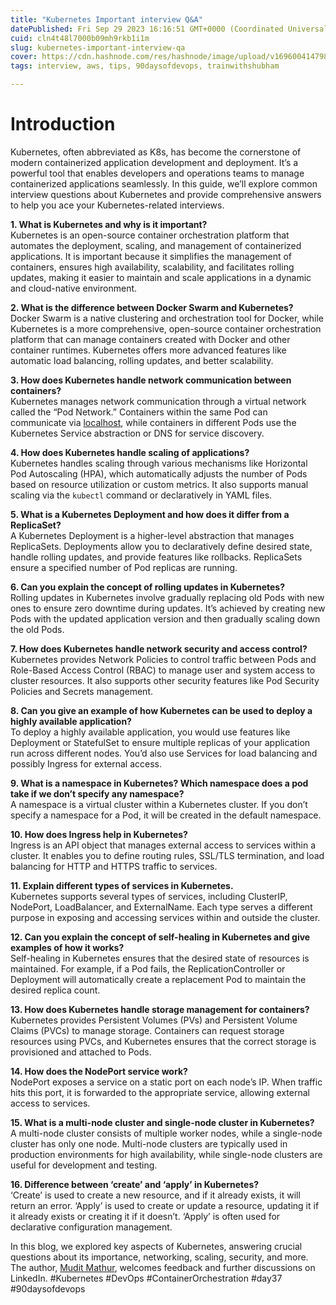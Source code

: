```yaml
---
title: "Kubernetes Important interview Q&A"
datePublished: Fri Sep 29 2023 16:16:51 GMT+0000 (Coordinated Universal Time)
cuid: cln4t48l7000b09mh9rkb1i1m
slug: kubernetes-important-interview-qa
cover: https://cdn.hashnode.com/res/hashnode/image/upload/v1696004147989/683276cf-8c07-4166-966f-2dc86a837039.jpeg
tags: interview, aws, tips, 90daysofdevops, trainwithshubham

---
```


# **Introduction**

Kubernetes, often abbreviated as K8s, has become the cornerstone of modern containerized application development and deployment. It’s a powerful tool that enables developers and operations teams to manage containerized applications seamlessly. In this guide, we’ll explore common interview questions about Kubernetes and provide comprehensive answers to help you ace your Kubernetes-related interviews.

**1\. What is Kubernetes and why is it important?**  
Kubernetes is an open-source container orchestration platform that automates the deployment, scaling, and management of containerized applications. It is important because it simplifies the management of containers, ensures high availability, scalability, and facilitates rolling updates, making it easier to maintain and scale applications in a dynamic and cloud-native environment.

**2\. What is the difference between Docker Swarm and Kubernetes?**  
Docker Swarm is a native clustering and orchestration tool for Docker, while Kubernetes is a more comprehensive, open-source container orchestration platform that can manage containers created with Docker and other container runtimes. Kubernetes offers more advanced features like automatic load balancing, rolling updates, and better scalability.

**3\. How does Kubernetes handle network communication between containers?**  
Kubernetes manages network communication through a virtual network called the “Pod Network.” Containers within the same Pod can communicate via [localhost](http://localhost), while containers in different Pods use the Kubernetes Service abstraction or DNS for service discovery.

**4\. How does Kubernetes handle scaling of applications?**  
Kubernetes handles scaling through various mechanisms like Horizontal Pod Autoscaling (HPA), which automatically adjusts the number of Pods based on resource utilization or custom metrics. It also supports manual scaling via the `kubectl` command or declaratively in YAML files.

**5\. What is a Kubernetes Deployment and how does it differ from a ReplicaSet?**  
A Kubernetes Deployment is a higher-level abstraction that manages ReplicaSets. Deployments allow you to declaratively define desired state, handle rolling updates, and provide features like rollbacks. ReplicaSets ensure a specified number of Pod replicas are running.

**6\. Can you explain the concept of rolling updates in Kubernetes?**  
Rolling updates in Kubernetes involve gradually replacing old Pods with new ones to ensure zero downtime during updates. It’s achieved by creating new Pods with the updated application version and then gradually scaling down the old Pods.

**7\. How does Kubernetes handle network security and access control?**  
Kubernetes provides Network Policies to control traffic between Pods and Role-Based Access Control (RBAC) to manage user and system access to cluster resources. It also supports other security features like Pod Security Policies and Secrets management.

**8\. Can you give an example of how Kubernetes can be used to deploy a highly available application?**  
To deploy a highly available application, you would use features like Deployment or StatefulSet to ensure multiple replicas of your application run across different nodes. You’d also use Services for load balancing and possibly Ingress for external access.

**9\. What is a namespace in Kubernetes? Which namespace does a pod take if we don’t specify any namespace?**  
A namespace is a virtual cluster within a Kubernetes cluster. If you don’t specify a namespace for a Pod, it will be created in the default namespace.

**10\. How does Ingress help in Kubernetes?**  
Ingress is an API object that manages external access to services within a cluster. It enables you to define routing rules, SSL/TLS termination, and load balancing for HTTP and HTTPS traffic to services.

**11\. Explain different types of services in Kubernetes.**  
Kubernetes supports several types of services, including ClusterIP, NodePort, LoadBalancer, and ExternalName. Each type serves a different purpose in exposing and accessing services within and outside the cluster.

**12\. Can you explain the concept of self-healing in Kubernetes and give examples of how it works?**  
Self-healing in Kubernetes ensures that the desired state of resources is maintained. For example, if a Pod fails, the ReplicationController or Deployment will automatically create a replacement Pod to maintain the desired replica count.

**13\. How does Kubernetes handle storage management for containers?**  
Kubernetes provides Persistent Volumes (PVs) and Persistent Volume Claims (PVCs) to manage storage. Containers can request storage resources using PVCs, and Kubernetes ensures that the correct storage is provisioned and attached to Pods.

**14\. How does the NodePort service work?**  
NodePort exposes a service on a static port on each node’s IP. When traffic hits this port, it is forwarded to the appropriate service, allowing external access to services.

**15\. What is a multi-node cluster and single-node cluster in Kubernetes?**  
A multi-node cluster consists of multiple worker nodes, while a single-node cluster has only one node. Multi-node clusters are typically used in production environments for high availability, while single-node clusters are useful for development and testing.

**16\. Difference between ‘create’ and ‘apply’ in Kubernetes?**  
‘Create’ is used to create a new resource, and if it already exists, it will return an error. ‘Apply’ is used to create or update a resource, updating it if it already exists or creating it if it doesn’t. ‘Apply’ is often used for declarative configuration management.

In this blog, we explored key aspects of Kubernetes, answering crucial questions about its importance, networking, scaling, security, and more. The author, [Mudit Mathur](https://www.linkedin.com/in/mudit--mathur/), welcomes feedback and further discussions on LinkedIn. #Kubernetes #DevOps #ContainerOrchestration #day37 #90daysofdevops